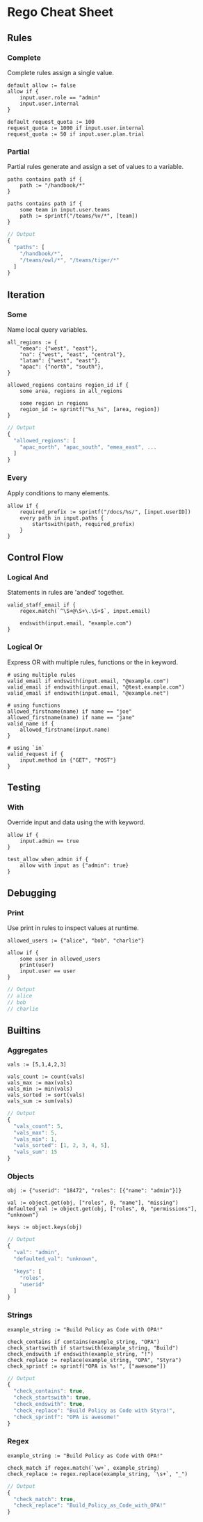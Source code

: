 # Rego Cheat Sheet


## Rules




### Complete


Complete rules assign a single value. 



```rego
default allow := false
allow if {
	input.user.role == "admin"
	input.user.internal
}

default request_quota := 100
request_quota := 1000 if input.user.internal
request_quota := 50 if input.user.plan.trial
```




### Partial


Partial rules generate and assign a set of values to a variable.


```rego
paths contains path if {
	path := "/handbook/*"
}

paths contains path if {
	some team in input.user.teams
	path := sprintf("/teams/%v/*", [team])
}
```


```javascript
// Output
{
  "paths": [
    "/handbook/*",
    "/teams/owl/*", "/teams/tiger/*"
  ]
}
```




## Iteration




### Some


Name local query variables.


```rego
all_regions := {
	"emea": {"west", "east"},
	"na": {"west", "east", "central"},
	"latam": {"west", "east"},
	"apac": {"north", "south"},
}

allowed_regions contains region_id if {
	some area, regions in all_regions

	some region in regions
	region_id := sprintf("%s_%s", [area, region])
}
```


```javascript
// Output
{
  "allowed_regions": [
    "apac_north", "apac_south", "emea_east", ...
  ]
}
```



### Every


Apply conditions to many elements.


```rego
allow if {
	required_prefix := sprintf("/docs/%s/", [input.userID])
	every path in input.paths {
		startswith(path, required_prefix)
	}
}
```





## Control Flow




### Logical And


Statements in rules are 'anded' together.


```rego
valid_staff_email if {
	regex.match(`^\S+@\S+\.\S+$`, input.email)

	endswith(input.email, "example.com")
}
```




### Logical Or


Express OR with multiple rules, functions or the in keyword.


```rego
# using multiple rules
valid_email if endswith(input.email, "@example.com")
valid_email if endswith(input.email, "@test.example.com")
valid_email if endswith(input.email, "@example.net")

# using functions
allowed_firstname(name) if name == "joe"
allowed_firstname(name) if name == "jane"
valid_name if {
	allowed_firstname(input.name)
}

# using `in`
valid_request if {
	input.method in {"GET", "POST"}
}
```





## Testing




### With


Override input and data using the with keyword.


```rego
allow if {
	input.admin == true
}

test_allow_when_admin if {
	allow with input as {"admin": true}
}
```





## Debugging




### Print


Use print in rules to inspect values at runtime.


```rego
allowed_users := {"alice", "bob", "charlie"}

allow if {
	some user in allowed_users
	print(user)
	input.user == user
}
```


```javascript
// Output
// alice
// bob
// charlie

```




## Builtins




### Aggregates



```rego
vals := [5,1,4,2,3]

vals_count := count(vals)
vals_max := max(vals)
vals_min := min(vals)
vals_sorted := sort(vals)
vals_sum := sum(vals)
```


```javascript
// Output
{
  "vals_count": 5,
  "vals_max": 5,
  "vals_min": 1,
  "vals_sorted": [1, 2, 3, 4, 5],
  "vals_sum": 15
}
```



### Objects



```rego
obj := {"userid": "18472", "roles": [{"name": "admin"}]}

val := object.get(obj, ["roles", 0, "name"], "missing")
defaulted_val := object.get(obj, ["roles", 0, "permissions"], "unknown")

keys := object.keys(obj)
```


```javascript
// Output
{
  "val": "admin",
  "defaulted_val": "unknown",

  "keys": [
    "roles",
    "userid"
  ]
}
```



### Strings



```rego
example_string := "Build Policy as Code with OPA!"

check_contains if contains(example_string, "OPA")
check_startswith if startswith(example_string, "Build")
check_endswith if endswith(example_string, "!")
check_replace := replace(example_string, "OPA", "Styra")
check_sprintf := sprintf("OPA is %s!", ["awesome"])
```


```javascript
// Output
{
  "check_contains": true,
  "check_startswith": true,
  "check_endswith": true,
  "check_replace": "Build Policy as Code with Styra!",
  "check_sprintf": "OPA is awesome!"
}
```



### Regex



```rego
example_string := "Build Policy as Code with OPA!"

check_match if regex.match(`\w+`, example_string)
check_replace := regex.replace(example_string, `\s+`, "_")
```


```javascript
// Output
{
  "check_match": true,
  "check_replace": "Build_Policy_as_Code_with_OPA!"
}
```





